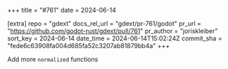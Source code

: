+++
title = "#761"
date = 2024-06-14

[extra]
repo = "gdext"
docs_rel_url = "gdext/pr-761/godot"
pr_url = "https://github.com/godot-rust/gdext/pull/761"
pr_author = "joriskleiber"
sort_key = 2024-06-14
date_time = 2024-06-14T15:02:24Z
commit_sha = "fede6c63908fa004d685fa52c3207ab81879bb4a"
+++

Add more `normalized` functions
